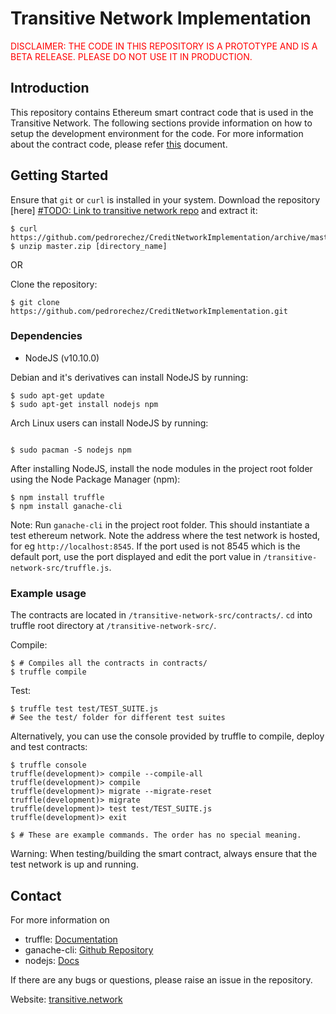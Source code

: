 # Transitive Network Implementation

<p style="color:red"> DISCLAIMER: THE CODE IN THIS REPOSITORY IS A PROTOTYPE AND IS A BETA RELEASE. PLEASE DO NOT USE IT IN PRODUCTION.</p>

## Introduction

This repository contains Ethereum smart contract code that is 
used in the Transitive Network.
The following sections provide information on how to setup the development environment for the code.
For more information about the contract code, please refer [this]() 
document.

## Getting Started

Ensure that `git` or `curl` is installed in your system.
Download the repository [here] [#TODO: Link to transitive network repo](https://github.com/pedrorechez/CreditNetworkImplementation/archive/master.zip) and extract it:

```
$ curl https://github.com/pedrorechez/CreditNetworkImplementation/archive/master.zip
$ unzip master.zip [directory_name]
```

OR

Clone the repository:

```
$ git clone https://github.com/pedrorechez/CreditNetworkImplementation.git
```

### Dependencies

* NodeJS (v10.10.0)

Debian and it's derivatives can install NodeJS by running:

```
$ sudo apt-get update
$ sudo apt-get install nodejs npm
```

Arch Linux users can install NodeJS by running:
```

$ sudo pacman -S nodejs npm
```

After installing NodeJS, install the node modules in the project root folder using the Node Package Manager (npm):

```
$ npm install truffle 
$ npm install ganache-cli
```

Note: Run `ganache-cli` in the project root folder. 
This should instantiate a test ethereum network. 
Note the address where the test network is hosted, for 
eg `http://localhost:8545`. 
If the port used is not 8545 which is the default port, use 
the port displayed and edit the port value in 
`/transitive-network-src/truffle.js`.

### Example usage

The contracts are located in `/transitive-network-src/contracts/`.
`cd` into truffle root directory at `/transitive-network-src/`.

Compile:

```
$ # Compiles all the contracts in contracts/
$ truffle compile 
```

Test:

```
$ truffle test test/TEST_SUITE.js 
# See the test/ folder for different test suites
```

Alternatively, you can use the console provided by truffle to compile, deploy and test contracts:

```
$ truffle console
truffle(development)> compile --compile-all
truffle(development)> compile
truffle(development)> migrate --migrate-reset
truffle(development)> migrate
truffle(development)> test test/TEST_SUITE.js
truffle(development)> exit

$ # These are example commands. The order has no special meaning.
```

Warning: When testing/building the smart contract, always 
ensure that the test network is up and running.

## Contact

For more information on 
* truffle: [Documentation](https://truffleframework.com/docs)
* ganache-cli: [Github Repository](https://github.com/trufflesuite/ganache-cli)
* nodejs: [Docs](https://nodejs.org/en/docs/)

If there are any bugs or questions, please raise an issue in the repository. 

Website: [transitive.network](http://transitive.network)
